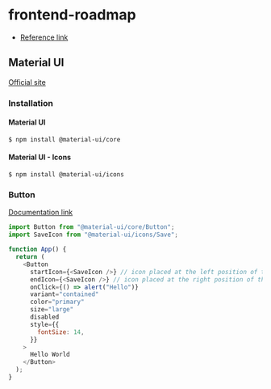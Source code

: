 # frontend-roadmap

- [Reference link](https://roadmap.sh/frontend)

## Material UI

[Official site](https://mui.com/pt/)

### Installation

#### Material UI

```console
$ npm install @material-ui/core
```

#### Material UI - Icons

```console
$ npm install @material-ui/icons
```

### Button

[Documentation link](https://mui.com/material-ui/react-button/)

```javascript
import Button from "@material-ui/core/Button";
import SaveIcon from "@material-ui/icons/Save";

function App() {
  return (
    <Button
      startIcon={<SaveIcon />} // icon placed at the left position of the button text
      endIcon={<SaveIcon />} // icon placed at the right position of the button text
      onClick={() => alert("Hello")}
      variant="contained"
      color="primary"
      size="large"
      disabled
      style={{
        fontSize: 14,
      }}
    >
      Hello World
    </Button>
  );
}
```
